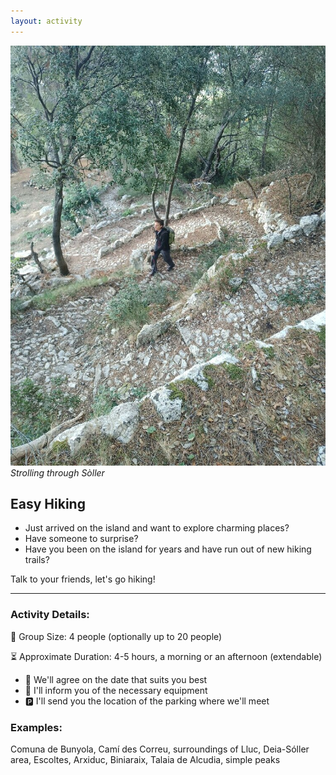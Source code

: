 ```yaml
---
layout: activity
---
```


![Strolling through Sòller](./../assets/img/senderismo-sencillo.jpg)
*Strolling through Sòller*

## Easy Hiking

*   Just arrived on the island and want to explore charming places?
*   Have someone to surprise?
*   Have you been on the island for years and have run out of new hiking trails?

Talk to your friends, let's go hiking!

* * *

### Activity Details:<br>
👥 Group Size: 4 people (optionally up to 20 people)

⏳ Approximate Duration: 4-5 hours, a morning or an afternoon (extendable)

*	📅 We'll agree on the date that suits you best
*	🎒 I'll inform you of the necessary equipment
*	🅿️ I'll send you the location of the parking where we'll meet

### Examples:<br>
Comuna de Bunyola, Camí des Correu, surroundings of Lluc, Deia-Sóller area, Escoltes, Arxiduc, Biniaraix, Talaia de Alcudia, simple peaks

